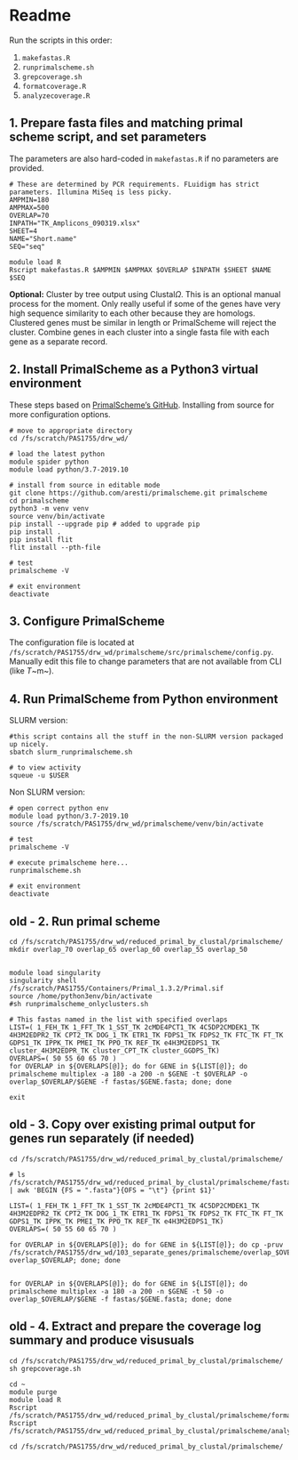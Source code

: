 # Readme

Run the scripts in this order:

1. `makefastas.R`
2. `runprimalscheme.sh`
3. `grepcoverage.sh`
4. `formatcoverage.R`
5. `analyzecoverage.R`

## 1. Prepare fasta files and matching primal scheme script, and set parameters

The parameters are also hard-coded in `makefastas.R` if no parameters are provided.

```{shell}
# These are determined by PCR requirements. FLuidigm has strict parameters. Illumina MiSeq is less picky.
AMPMIN=180
AMPMAX=500
OVERLAP=70
INPATH="TK_Amplicons_090319.xlsx"
SHEET=4
NAME="Short.name"
SEQ="seq"

module load R
Rscript makefastas.R $AMPMIN $AMPMAX $OVERLAP $INPATH $SHEET $NAME $SEQ
```

**Optional:** Cluster by tree output using Clustal$\Omega$. This is an optional manual process for the moment. Only really useful if some of the genes have very high sequence similarity to each other because they are homologs. Clustered genes must be similar in length or PrimalScheme will reject the cluster. Combine genes in each cluster into a single fasta file with each gene as a separate record.

## 2. Install PrimalScheme as a Python3 virtual environment

These steps based on [PrimalScheme’s GitHub](https://github.com/aresti/primalscheme/blob/master/README.md). Installing from source for more configuration options.

```shell
# move to appropriate directory
cd /fs/scratch/PAS1755/drw_wd/

# load the latest python
module spider python
module load python/3.7-2019.10

# install from source in editable mode
git clone https://github.com/aresti/primalscheme.git primalscheme
cd primalscheme
python3 -m venv venv
source venv/bin/activate
pip install --upgrade pip # added to upgrade pip
pip install .
pip install flit
flit install --pth-file

# test
primalscheme -V

# exit environment
deactivate

```



## 3. Configure PrimalScheme

The configuration file is located at `/fs/scratch/PAS1755/drw_wd/primalscheme/src/primalscheme/config.py`. Manually edit this file to change parameters that are not available from CLI (like *T*~m~).



## 4. Run PrimalScheme from Python environment

SLURM version:

```shell
#this script contains all the stuff in the non-SLURM version packaged up nicely.
sbatch slurm_runprimalscheme.sh

# to view activity
squeue -u $USER
```



Non SLURM version:

```shell
# open correct python env
module load python/3.7-2019.10
source /fs/scratch/PAS1755/drw_wd/primalscheme/venv/bin/activate

# test
primalscheme -V

# execute primalscheme here...
runprimalscheme.sh

# exit environment
deactivate

```



## old - 2. Run primal scheme

```{shell}
cd /fs/scratch/PAS1755/drw_wd/reduced_primal_by_clustal/primalscheme/
mkdir overlap_70 overlap_65 overlap_60 overlap_55 overlap_50


module load singularity
singularity shell /fs/scratch/PAS1755/Containers/Primal_1.3.2/Primal.sif
source /home/python3env/bin/activate
#sh runprimalscheme_onlyclusters.sh

# This fastas named in the list with specified overlaps
LIST=( 1_FEH_TK 1_FFT_TK 1_SST_TK 2cMDE4PCT1_TK 4C5DP2CMDEK1_TK 4H3M2EDPR2_TK CPT2_TK DOG_1_TK ETR1_TK FDPS1_TK FDPS2_TK FTC_TK FT_TK GDPS1_TK IPPK_TK PMEI_TK PPO_TK REF_TK e4H3M2EDPS1_TK cluster_4H3M2EDPR_TK cluster_CPT_TK cluster_GGDPS_TK)
OVERLAPS=( 50 55 60 65 70 )
for OVERLAP in ${OVERLAPS[@]}; do for GENE in ${LIST[@]}; do primalscheme multiplex -a 180 -a 200 -n $GENE -t $OVERLAP -o overlap_$OVERLAP/$GENE -f fastas/$GENE.fasta; done; done

exit

```



## old - 3. Copy over existing primal output for genes run separately (if needed)

```{shell}
cd /fs/scratch/PAS1755/drw_wd/reduced_primal_by_clustal/primalscheme/

# ls /fs/scratch/PAS1755/drw_wd/reduced_primal_by_clustal/primalscheme/fastas | awk 'BEGIN {FS = ".fasta"}{OFS = "\t"} {print $1}'

LIST=( 1_FEH_TK 1_FFT_TK 1_SST_TK 2cMDE4PCT1_TK 4C5DP2CMDEK1_TK 4H3M2EDPR2_TK CPT2_TK DOG_1_TK ETR1_TK FDPS1_TK FDPS2_TK FTC_TK FT_TK GDPS1_TK IPPK_TK PMEI_TK PPO_TK REF_TK e4H3M2EDPS1_TK)
OVERLAPS=( 50 55 60 65 70 )

for OVERLAP in ${OVERLAPS[@]}; do for GENE in ${LIST[@]}; do cp -pruv /fs/scratch/PAS1755/drw_wd/103_separate_genes/primalscheme/overlap_$OVERLAP/$GENE overlap_$OVERLAP; done; done


for OVERLAP in ${OVERLAPS[@]}; do for GENE in ${LIST[@]}; do primalscheme multiplex -a 180 -a 200 -n $GENE -t 50 -o overlap_$OVERLAP/$GENE -f fastas/$GENE.fasta; done; done
```



## old - 4. Extract and prepare the coverage log summary and produce visusuals

```{shell}
cd /fs/scratch/PAS1755/drw_wd/reduced_primal_by_clustal/primalscheme/
sh grepcoverage.sh

cd ~
module purge
module load R
Rscript /fs/scratch/PAS1755/drw_wd/reduced_primal_by_clustal/primalscheme/formatcoverage.R
Rscript /fs/scratch/PAS1755/drw_wd/reduced_primal_by_clustal/primalscheme/analyzecoverage.R

cd /fs/scratch/PAS1755/drw_wd/reduced_primal_by_clustal/primalscheme/

```

